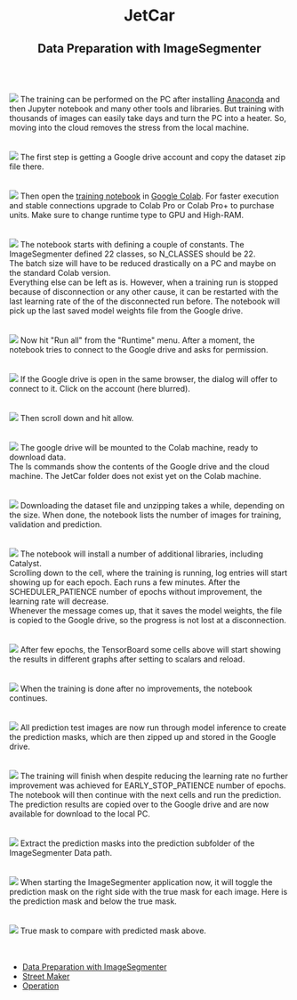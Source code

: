<h1 style="text-align: center;">JetCar</h1>
<h2 style="text-align: center;">Data Preparation with ImageSegmenter</h2>
<br><br>
<br><img src="assets/images/model_training/01-anaconda.jpg"/>
The training can be performed on the PC after installing <a href="https://docs.anaconda.com/anaconda/install/windows/">Anaconda</a> and then Jupyter notebook and many other tools and libraries. But training with thousands of images can easily take days and turn the PC into a heater. So, moving into the cloud removes the stress from the local machine.
<br><br>
<br><img src="assets/images/model_training/02-gdrive.jpg"/>
The first step is getting a Google drive account and copy the dataset zip file there.
<br><br>
<br><img src="assets/images/model_training/03-colab.jpg"/>
Then open the <a href="https://github.com/StefansAI/JetCar/tree/main/tools/jetcar_pytorch_unet_mobilenetv2_catalyst.ipynb">training notebook</a> in <a href="https://colab.research.google.com/">Google Colab</a>. For faster execution and stable connections upgrade to Colab Pro or Colab Pro+ to purchase units. Make sure to change runtime type to GPU and High-RAM.
<br><br>
<br><img src="assets/images/model_training/04-constants.jpg"/>
The notebook starts with defining a couple of constants. The ImageSegmenter defined 22 classes, so N_CLASSES should be 22.<br>
The batch size will have to be reduced drastically on a PC and maybe on the standard Colab version.<br>
Everything else can be left as is. However, when a training run is stopped because of disconnection or any other cause, it can be restarted with the last learning rate of the of the disconnected run before. The notebook will pick up the last saved model weights file from the Google drive.
<br><br>
<br><img src="assets/images/model_training/05-permission.jpg"/>
Now hit "Run all" from the "Runtime" menu. After a moment, the notebook tries to connect to the Google drive and asks for permission.
<br><br>
<br><img src="assets/images/model_training/06-account.jpg"/>
If the Google drive is open in the same browser, the dialog will offer to connect to it. Click on the account (here blurred).
<br><br>
<br><img src="assets/images/model_training/07-allow.jpg"/>
Then scroll down and hit allow.
<br><br>
<br><img src="assets/images/model_training/08-mounted.jpg"/>
The google drive will be mounted to the Colab machine, ready to download data.<br>
The ls commands show the contents of the Google drive and the cloud machine. The JetCar folder does not exist yet on the Colab machine.
<br><br>
<br><img src="assets/images/model_training/09-downloaded.jpg"/>
Downloading the dataset file and unzipping takes a while, depending on the size. When done, the notebook lists the number of images for training, validation and prediction.
<br><br>
<br><img src="assets/images/model_training/10-running.jpg"/>
The notebook will install a number of additional libraries, including Catalyst.<br>
Scrolling down to the cell, where the training is running, log entries will start showing up for each epoch. Each runs a few minutes. After the SCHEDULER_PATIENCE number of epochs without improvement, the learning rate will decrease.<br>
Whenever the message comes up, that it saves the model weights, the file is copied to the Google drive, so the progress is not lost at a disconnection.
<br><br>
<br><img src="assets/images/model_training/11-tensorboard.jpg"/>
After few epochs, the TensorBoard some cells above will start showing the results in different graphs after setting to scalars and reload.
<br><br>
<br><img src="assets/images/model_training/12-Done.jpg"/>
When the training is done after no improvements, the notebook continues.
<br><br>
<br><img src="assets/images/model_training/13-zip.jpg"/>
All prediction test images are now run through model inference to create the prediction masks, which are then zipped up and stored in the Google drive.
<br><br>
<br><img src="assets/images/model_training/14-results.jpg"/>
The training will finish when despite reducing the learning rate no further improvement was achieved for EARLY_STOP_PATIENCE number of epochs. The notebook will then continue with the next cells and run the prediction. The prediction results are copied over to the Google drive and are now available for download to the local PC.
<br><br>
<br><img src="assets/images/model_training/15-extract.jpg"/>
Extract the prediction masks into the prediction subfolder of the ImageSegmenter Data path.
<br><br>
<br><img src="assets/images/model_training/16-predview.jpg"/>
When starting the ImageSegmenter application now, it will toggle the prediction mask on the right side with the true mask for each image. Here is the prediction mask and below the true mask.
<br><br>
<br><img src="assets/images/model_training/17-truemask.jpg"/>
True mask to compare with predicted mask above.
<br><br><br>

- [Data Preparation with ImageSegmenter](Data%20Preparation.md)
- [Street Maker](StreetMaker.md)
- [Operation](Operation.md)

